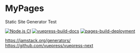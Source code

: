# MyPages
Static Site Generator Test  

[![Node.js CI](https://github.com/MoonLord-LM/MyPages/actions/workflows/node.js.yml/badge.svg)](https://github.com/MoonLord-LM/MyPages/actions/workflows/node.js.yml) [![vuepress-build-docs](https://github.com/MoonLord-LM/MyPages/actions/workflows/vuepress-build-docs.yml/badge.svg)](https://github.com/MoonLord-LM/MyPages/actions/workflows/vuepress-build-docs.yml) [![pages-build-deployment](https://github.com/MoonLord-LM/MyPages/actions/workflows/pages/pages-build-deployment/badge.svg)](https://github.com/MoonLord-LM/MyPages/actions/workflows/pages/pages-build-deployment)

https://jamstack.org/generators/  
https://github.com/vuepress/vuepress-next  
